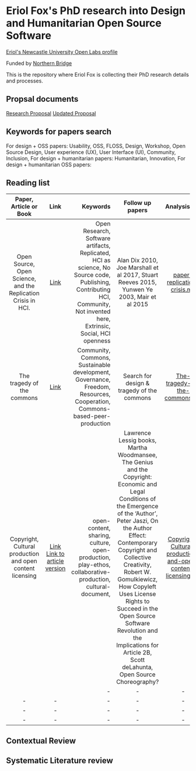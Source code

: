 # Eriol Fox's PhD research into Design and Humanitarian Open Source Software

[Eriol's Newcastle University Open Labs profile](https://openlab.ncl.ac.uk/people/eriol-fox/)

Funded by [Northern Bridge](http://www.northernbridge.ac.uk/)

This is the repository where Eriol Fox is collecting their PhD research details and processes.


## Propsal documents

[Research Proposal](https://github.com/Erioldoesdesign/Design_HOSS_PhD/blob/main/PhD-proposal-2020.md)
[Updated Proposal]()


## Keywords for papers search
For design + OSS papers: Usability, OSS, FLOSS, Design, Workshop, Open Source Design, User experience (UX), User Interface (UI), Community, Inclusion, 
For design + humanitarian papers: Humanitarian, Innovation,
For design + humanitarian OSS papers: 



## Reading list

| Paper, Article or Book  | Link | Keywords   | Follow up papers | Analysis MD | Notes|
|:--------------:|:----------------------:| ----------:|:-------------:|:-------------:| ------------:|
| Open Source, Open Science, and the Replication Crisis in HCI. | [Link](https://dl.acm.org/doi/10.1145/3170427.3188395)| Open Research, Software artifacts, Replicated, HCI as science, No Source code, Publishing, Contributing HCI, Community, Not invented here, Extrinsic, Social, HCI openness          | Alan Dix 2010, Joe Marshall et al 2017, Stuart Reeves 2015, Yunwen Ye 2003, Mair et al 2015  | [paper-replication-crisis.md](https://github.com/Erioldoesdesign/Design_HOSS_PhD/blob/main/paper-replication-crisis.md) | Look at R Studio's OSS contributions            |
| The tragedy of the commons | [Link](https://en.wikipedia.org/wiki/Tragedy_of_the_commons)| Community, Commons, Sustainable development, Governance, Freedom, Resources, Cooperation, Commons-based-peer-production| Search for design & tragedy of the commons| [The-tragedy-of-the-commons.md](https://github.com/Erioldoesdesign/Design_HOSS_PhD/blob/main/The-tragedy-of-the-commons.md)| Consider what the commons means to designers, peer production and governance.|
| Copyright, Cultural production and open content licensing| [Link](http://ijlt.in/wp-content/uploads/2015/08/Liang-Copyright-Cultural-Production-and-Open-Content-Licensing-1-Indian-J.-L.-Tech.-96.pdf)  [Link to article version](https://altlawforum.org/publications/copyright-cultural-production-and-open-content-licensing/)| open-content, sharing, culture, open-production, play-ethos, collaborative-production, cultural-document, | Lawrence Lessig books, Martha Woodmansee, The Genius and the Copyright: Economic and Legal Conditions of the Emergence of the ‘Author’, Peter Jaszi, On the Author Effect: Contemporary Copyright and Collective Creativity, Robert W. Gomulkiewicz, How Copyleft Uses License Rights to Succeed in the Open Source Software Revolution and the Implications for Article 2B, Scott deLahunta, Open Source Choreography? | [Copyright-Cultural-production-and-open-content-licensing.md  ](https://github.com/Erioldoesdesign/Design_HOSS_PhD/blob/main/Copyright-Cultural-production-and-open-content-licensing.md)| Explore: Fuzzy communities, copyleft, Lawrence Lessig, Coregraphical FLOSS, authorial, reciprocity, piracy, Async distance collaboration,'endless act of collaboration, Globalisation, 'free' as in freedom|  
|          |             | -          | -             | -             | -            |
| -             | -             | -          | -             | -             | -            |
| -           | -             | -          | -             | -             | -            |
| -             | -             | -          | -             | -             | -            |



## Contextual Review


## Systematic Literature review
